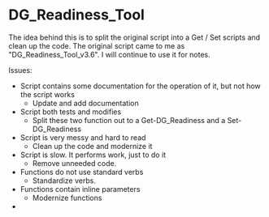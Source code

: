 # DG_Readiness_Tool
The idea behind this is to split the original script into a Get / Set scripts and clean up the code.
The original script came to me as "DG_Readiness_Tool_v3.6".  I will continue to use it for notes.


Issues:
* Script contains some documentation for the operation of it, but not how the script works 
  * Update and add documentation 
* Script both tests and modifies
  * Split these two function out to a Get-DG_Readiness and a Set-DG_Readiness 
* Script is very messy and hard to read 
  * Clean up the code and modernize it 
* Script is slow. It performs work, just to do it 
  * Remove unneeded code. 
* Functions do not use standard verbs 
  * Standardize verbs. 
* Functions contain inline parameters 
  * Modernize functions 
*  








